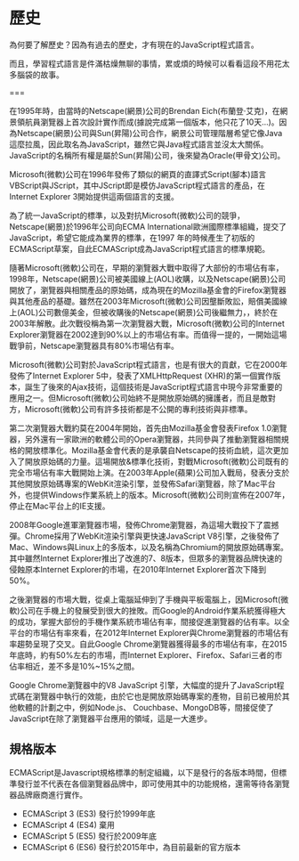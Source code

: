 # 歷史

為何要了解歷史？因為有過去的歷史，才有現在的JavaScript程式語言。

而且，學習程式語言是件滿枯燥無聊的事情，累或煩的時候可以看看這段不用花太多腦袋的故事。

===

在1995年時，由當時的Netscape(網景)公司的Brendan Eich(布蘭登·艾克)，在網景領航員瀏覽器上首次設計實作而成(據說完成第一個版本，他只花了10天...)。因為Netscape(網景)公司與Sun(昇陽)公司合作，網景公司管理階層希望它像Java這麼拉風，因此取名為JavaScript，雖然它與Java程式語言並沒太大關係。JavaScript的名稱所有權是屬於Sun(昇陽)公司，後來變為Oracle(甲骨文)公司。

Microsoft(微軟)公司在1996年發佈了類似的網頁的直譯式Script(腳本)語言VBScript與JScript，其中JScript即是模仿JavaScript程式語言的產品，在Internet Explorer 3開始提供這兩個語言的支援。

為了統一JavaScript的標準，以及對抗Microsoft(微軟)公司的競爭，Netscape(網景)於1996年公司向ECMA International歐洲國際標準組織，提交了JavaScript，希望它能成為業界的標準，在1997 年的時候產生了初版的ECMAScript草案，自此ECMAScript成為JavaScript程式語言的標準規範。

隨著Microsoft(微軟)公司在，早期的瀏覽器大戰中取得了大部份的市場佔有率，1998年，Netscape(網景)公司被美國線上(AOL)收購，以及Netscape(網景)公司開放了，瀏覽器與相關產品的原始碼，成為現在的Mozilla基金會的Firefox瀏覽器與其他產品的基礎。雖然在2003年Microsoft(微軟)公司因壟斷敗訟，賠償美國線上(AOL)公司數億美金，但被收購後的Netscape(網景)公司後繼無力，，終於在2003年解散。此次戰役稱為第一次瀏覽器大戰，Microsoft(微軟)公司的Internet Explorer瀏覽器在2002達到90%以上的市場佔有率。而值得一提的，一開始這場戰爭前，Netscape瀏覽器具有80%市場佔有率。

Microsoft(微軟)公司對於JavaScript程式語言，也是有很大的貢獻，它在2000年發佈了Internet Explorer 5中，發表了XMLHttpRequest (XHR)的第一個實作版本，誕生了後來的Ajax技術，這個技術是JavaScript程式語言中現今非常重要的應用之一。但Microsoft(微軟)公司始終不是開放原始碼的擁護者，而且是敵對方，Microsoft(微軟)公司有許多技術都是不公開的專利技術與非標準。

第二次瀏覽器大戰約莫在2004年開始，首先由Mozilla基金會發表Firefox 1.0瀏覽器，另外還有一家歐洲的軟體公司的Opera瀏覽器，共同參與了推動瀏覽器相關規格的開放標準化。Mozilla基金會代表的是承襲自Netscape的技術血統，這次更加入了開放原始碼的力量。這場開放&標準化技術，對戰Microsoft(微軟)公司既有的完全市場佔有率大戰開始上演。在2003年Apple(蘋果)公司加入戰局，發表分支於其他開放原始碼專案的WebKit渲染引擎，並發佈Safari瀏覽器，除了Mac平台外，也提供Windows作業系統上的版本。Microsoft(微軟)公司則宣佈在2007年，停止在Mac平台上的IE支援。

2008年Google進軍瀏覽器市場，發佈Chrome瀏覽器，為這場大戰投下了震撼彈。Chrome採用了WebKit渲染引擎與更快速JavaScript V8引擎，之後發佈了Mac、Windows與Linux上的多版本，以及名稱為Chromium的開放原始碼專案。其中雖然Internet Explorer推出了改進的7、8版本，但眾多的瀏覽器品牌快速的侵蝕原本Internet Explorer的市場，在2010年Internet Explorer首次下降到50%。

之後瀏覽器的市場大戰，從桌上電腦延伸到了手機與平板電腦上，因Microsoft(微軟)公司在手機上的發展受到很大的挫敗。而Google的Android作業系統獲得極大的成功，掌握大部份的手機作業系統市場佔有率，間接促進瀏覽器的佔有率。以全平台的市場佔有率來看，在2012年Internet Explorer與Chrome瀏覽器的市場佔有率趨勢呈現了交叉。自此Google Chrome瀏覽器獲得最多的市場佔有率，在2015年底時，約有50%左右的市場，而Internet Explorer、Firefox、Safari三者的市佔率相近，差不多是10%~15%之間。

Google Chrome瀏覽器中的V8 JavaScript 引擎，大幅度的提升了JavaScript程式碼在瀏覽器中執行的效能，由於它也是開放原始碼專案的產物，目前已被用於其他軟體的計劃之中，例如Node.js、 Couchbase、MongoDB等，間接促使了JavaScript在除了瀏覽器平台應用的領域，這是一大進步。

## 規格版本

ECMAScript是Javascript規格標準的制定組織，以下是發行的各版本時間，但標準發行並不代表在各個瀏覽器品牌中，即可使用其中的功能規格，還需等待各瀏覽器品牌廠商進行實作。

- ECMAScript 3 (ES3) 發行於1999年底
- ECMAScript 4 (ES4) 棄用
- ECMAScript 5 (ES5) 發行於2009年底
- ECMAScript 6 (ES6) 發行於2015年中，為目前最新的官方版本
